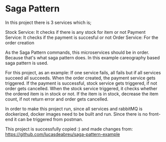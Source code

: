 # Saga Pattern

In this project there is 3 services which is;

Stock Service: It checks if there is any stock for item or not
Payment Service: It checks if the payment is succesful or not
Order Service: For the order creation

As the Saga Pattern commands, this microservices should be in order. Because that's what saga pattern does. In this example careography based saga pattern is used.

For this project, as an example: If one service fails, all fails but if all services succeed all succeeds. When the order created, the payment service gets triggered. If the payment is successful, stock service gets triggered, if not order gets cancelled. When the stock service triggered, it checks whether the ordered item is in stock or not. If the item is in stock, decrease the item count, if not return error and order gets cancelled.

In order to make this project run, since all services and rabbitMQ is dockerized, docker images need to be built and run. Since there is no front-end it can be triggered from postman.

This project is successfully copied :) and made changes from:
https://github.com/lucasdeabreu/saga-pattern-example
